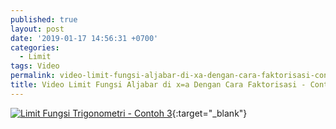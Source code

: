 ```yaml
---
published: true
layout: post
date: '2019-01-17 14:56:31 +0700'
categories:
  - Limit
tags: Video
permalink: video-limit-fungsi-aljabar-di-xa-dengan-cara-faktorisasi-contoh-1.html
title: Video Limit Fungsi Aljabar di x=a Dengan Cara Faktorisasi - Contoh 1
---
```

[![Limit Fungsi Trigonometri - Contoh 3](https://img.youtube.com/vi/umDSDjAWt0Y/0.jpg)](https://www.youtube.com/watch?v=umDSDjAWt0Y){:target="_blank"}
